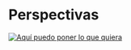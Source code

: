 # Perspectivas

[![Aquí puedo poner lo que quiera](https://mybinder.org/badge_logo.svg)](https://mybinder.org/v2/gh/jmppardo/Perspectivas/HEAD?filepath=Sample_notebook.ipynb)
